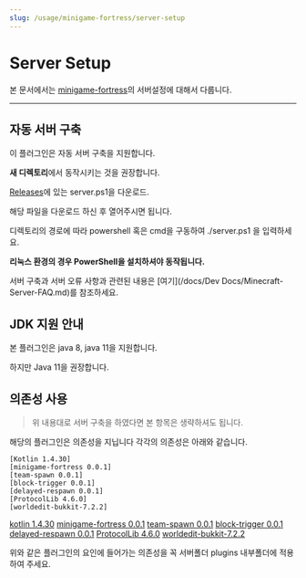 ```yaml
---
slug: /usage/minigame-fortress/server-setup
---
```


# Server Setup

본 문서에서는 [minigame-fortress](https://github.com/monun/minigame-fortress)의 서버설정에 대해서 다룹니다.

---

## 자동 서버 구축 
이 플러그인은 자동 서버 구축을 지원합니다.

**새 디렉토리**에서 동작시키는 것을 권장합니다.

[Releases](https://github.com/monun/minigame-fortress/releases)에 있는 server.ps1을 다운로드.

해당 파일을 다운로드 하신 후 열어주시면 됩니다.

디렉토리의 경로에 따라 powershell 혹은 cmd을 구동하여 ./server.ps1 을 입력하세요.

**리눅스 환경의 경우 PowerShell을 설치하셔야 동작됩니다.**

서버 구축과 서버 오류 사항과 관련된 내용은 [여기](/docs/Dev Docs/Minecraft-Server-FAQ.md)를 참조하세요.

## JDK 지원 안내
본 플러그인은 java 8, java 11을 지원합니다.

하지만 Java 11을 권장합니다.
## 의존성 사용

> 위 내용대로 서버 구축을 하였다면 본 항목은 생략하셔도 됩니다.

해당의 플러그인은 의존성을 지닙니다 
각각의 의존성은 아래와 같습니다.

```
[Kotlin 1.4.30]
[minigame-fortress 0.0.1]
[team-spawn 0.0.1]
[block-trigger 0.0.1]
[delayed-respawn 0.0.1]
[ProtocolLib 4.6.0]
[worldedit-bukkit-7.2.2]
```
[kotlin 1.4.30](https://github.com/monun/kotlin-plugin/releases/download/1.1.0/Kotlin-1.4.30.jar)
[minigame-fortress 0.0.1](https://github.com/monun/minigame-fortress/releases/download/0.0.1/Fortress.jar)
[team-spawn 0.0.1](https://github.com/monun/team-spawn/releases/download/0.0.1/TeamSpawn.jar)
[block-trigger 0.0.1](https://github.com/monun/block-trigger/releases/download/0.0.1/BlockTrigger.jar)
[delayed-respawn 0.0.1](https://github.com/monun/delayed-respawn/releases/download/0.0.1/DelayedRespawn.jar)
[ProtocolLib 4.6.0](https://github.com/dmulloy2/ProtocolLib/releases/download/4.6.0/ProtocolLib.jar)
[worldedit-bukkit-7.2.2](https://dev.bukkit.org/projects/worldedit/files/3433988)

위와 같은 플러그인의 요인에 들어가는 의존성을 꼭 서버폴더 plugins 내부폴더에 적용하여 주세요.
